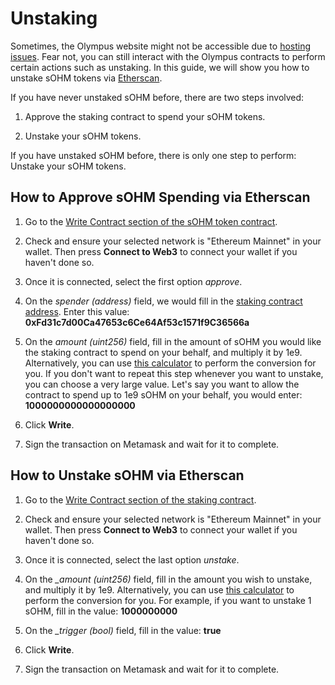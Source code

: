 # Unstaking

Sometimes, the Olympus website might not be accessible due to [hosting issues](https://twitter.com/FleekHQ/status/1416505712222609411). Fear not, you can still interact with the Olympus contracts to perform certain actions such as unstaking. In this guide, we will show you how to unstake sOHM tokens via [Etherscan](https://etherscan.io/).

If you have never unstaked sOHM before, there are two steps involved:

1. Approve the staking contract to spend your sOHM tokens.

2. Unstake your sOHM tokens.

If you have unstaked sOHM before, there is only one step to perform: Unstake your sOHM tokens.

## How to Approve sOHM Spending via Etherscan

1. Go to the [Write Contract section of the sOHM token contract](https://etherscan.io/address/0x04f2694c8fcee23e8fd0dfea1d4f5bb8c352111f#writeContract).

2. Check and ensure your selected network is "Ethereum Mainnet" in your wallet. Then press **Connect to Web3** to connect your wallet if you haven't done so.

3. Once it is connected, select the first option *approve*.

4. On the *spender (address)* field, we would fill in the [staking contract address](https://docs.olympusdao.finance/references/contracts#staking). Enter this value: **0xFd31c7d00Ca47653c6Ce64Af53c1571f9C36566a**

5. On the *amount (uint256)* field, fill in the amount of sOHM you would like the staking contract to spend on your behalf, and multiply it by 1e9. Alternatively, you can use [this calculator](https://docs.google.com/spreadsheets/d/1vm48OCBnVh8uah0-3Xa7HqFwmfxgcrMIWPrOllSFIvA/edit?usp=sharing) to perform the conversion for you. If you don't want to repeat this step whenever you want to unstake, you can choose a very large value. Let's say you want to allow the contract to spend up to 1e9 sOHM on your behalf, you would enter: **1000000000000000000**

6. Click **Write**.

7. Sign the transaction on Metamask and wait for it to complete.

## How to Unstake sOHM via Etherscan

1. Go to the [Write Contract section of the staking contract](https://etherscan.io/address/0xFd31c7d00Ca47653c6Ce64Af53c1571f9C36566a#writeContract).

2. Check and ensure your selected network is "Ethereum Mainnet" in your wallet. Then press **Connect to Web3** to connect your wallet if you haven't done so.

3. Once it is connected, select the last option *unstake*.

4. On the *_amount (uint256)* field, fill in the amount you wish to unstake, and multiply it by 1e9. Alternatively, you can use [this calculator](https://docs.google.com/spreadsheets/d/1vm48OCBnVh8uah0-3Xa7HqFwmfxgcrMIWPrOllSFIvA/edit?usp=sharing) to perform the conversion for you. For example, if you want to unstake 1 sOHM, fill in the value: **1000000000**

5. On the *_trigger (bool)* field, fill in the value: **true**

6. Click **Write**.

7. Sign the transaction on Metamask and wait for it to complete.
